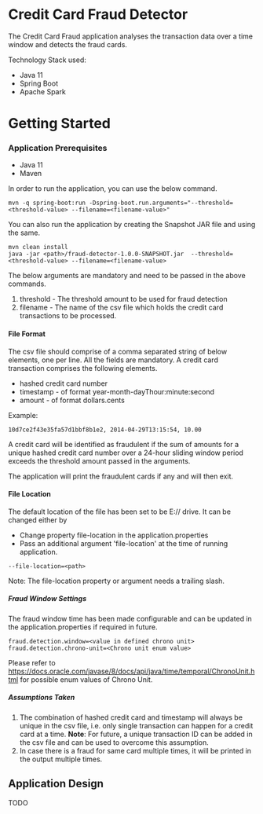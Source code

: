 # Credit Card Fraud Detector
The Credit Card Fraud application analyses the transaction data over a time window and detects the fraud cards.

Technology Stack used:
* Java 11
* Spring Boot
* Apache Spark

# Getting Started

### Application Prerequisites
- Java 11
- Maven

In order to run the application, you can use the below command.
```
mvn -q spring-boot:run -Dspring-boot.run.arguments="--threshold=<threshold-value> --filename=<filename-value>"

```
You can also run the application by creating the Snapshot JAR file and using the same.

```
mvn clean install
java -jar <path>/fraud-detector-1.0.0-SNAPSHOT.jar  --threshold=<threshold-value> --filename=<filename-value>
```

The below arguments are mandatory and need to be passed in the above commands.
1. threshold - The threshold amount to be used for fraud detection
2. filename - The name of the csv file which holds the credit card transactions to be processed.

#### File Format

The csv file should comprise of a comma separated string of below elements, one per line. All the fields are mandatory.
A credit card transaction comprises the following elements.
* hashed credit card number
* timestamp - of format year-month-dayThour:minute:second
* amount - of format dollars.cents

Example:
```
10d7ce2f43e35fa57d1bbf8b1e2, 2014-04-29T13:15:54, 10.00
```

A credit card will be identified as fraudulent if the sum of amounts for a unique hashed credit
card number over a 24-hour sliding window period exceeds the threshold amount passed in the arguments.

The application will print the fraudulent cards if any and will then exit.

#### File Location

The default location of the file has been set to be E:// drive. It can be changed either by
* Change property file-location in the application.properties
* Pass an additional argument 'file-location' at the time of running application.
```
--file-location=<path>
```

Note: The file-location property or argument needs a trailing slash.

##### Fraud Window Settings
The fraud window time has been made configurable and can be updated in the application.properties if required in future.
```
fraud.detection.window=<value in defined chrono unit>
fraud.detection.chrono-unit=<Chrono unit enum value>
```
Please refer to https://docs.oracle.com/javase/8/docs/api/java/time/temporal/ChronoUnit.html for possible enum values of Chrono Unit.

##### Assumptions Taken
1. The combination of hashed credit card and timestamp will always be unique in the csv file, i.e. only single transaction can happen for a credit card at a time. 
   **Note**: For future, a unique transaction ID can be added in the csv file and can be used to overcome this assumption.
2. In case there is a fraud for same card multiple times, it will be printed in the output multiple times. 


## Application Design
TODO


